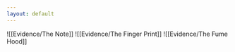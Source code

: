 ```yaml
---
layout: default
---
```


![[Evidence/The Note]]
![[Evidence/The Finger Print]]
![[Evidence/The Fume Hood]]